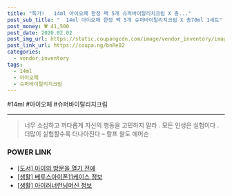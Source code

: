 ```yaml
--- 
title: "특가!   14ml 아이오페 한정 팩 5개 슈퍼바이탈리치크림 X 총..." 
post_sub_title: "  14ml 아이오페 한정 팩 5개 슈퍼바이탈리치크림 X 총70ml 1세트" 
post_money: ₩ 41,500 
post_date: 2020.02.02 
post_img_url: https://static.coupangcdn.com/image/vendor_inventory/images/2018/12/29/23/7/fb1fbc5f-912d-48f9-81a7-63286f69b6d6.jpg 
post_link_url: https://coupa.ng/bnRe82 
categories: 
  - vendor_inventory 
tags: 
  - 14ml 
  - 아이오페 
  - 슈퍼바이탈리치크림 
--- 
```

  #14ml #아이오페 #슈퍼바이탈리치크림 
<hr> 

> 너무 소심하고 까다롭게 자신의 행동을 고민하지 말라 . 모든 인생은 실험이다 . 더많이 실험할수록 더나아진다  – 랄프 왈도 에머슨 


### POWER LINK

* <a href="https://blog.naver.com/an0733/221792367035" target="_blank">[도서] 아이의 방문을 열기 전에</a>
* <a href="https://blog.naver.com/sakai111/221758078730" target="_blank"> [생활] 베루스아이폰11케이스 정보 </a>
* <a href="https://blog.naver.com/fasyy4321/221762397774" target="_blank"> [생활] 아이러너런닝머신 정보 </a>
